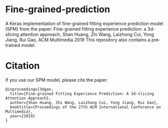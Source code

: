# Fine-grained-prediction
A Keras implementation of fine-grained fitting experience prediction model (SPM) from the paper:
Fine-grained fitting experience prediction: a 3d-slicing attention approach, Shan Huang, Zhi Wang, Laizhong Cui, Yong Jiang, Rui Gao, ACM Multimedia 2019
This repository also contains a pre-trained model.

# Citation
If you use our SPM model, please cite the paper:
```
@inproceedings{3dgan,
  title={Fine-grained Fitting Experience Prediction: A 3d-slicing Attention Approach},
  author={Shan Huang, Zhi Wang, Laizhong Cui, Yong Jiang, Rui Gao},
  booktitle={Proceedings of the 27th ACM International Conference on Multimedia},
  year={2019}
}
```

